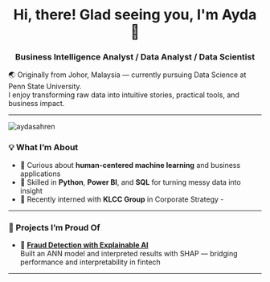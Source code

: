 <h1 align="center">Hi, there! Glad seeing you, I'm Ayda 👋</h1>
<h3 align="center">Business Intelligence Analyst / Data Analyst / Data Scientist</h3>

🌏 Originally from Johor, Malaysia — currently pursuing Data Science at Penn State University.  
I enjoy transforming raw data into intuitive stories, practical tools, and business impact.

---

<p align="left">
  <img src="https://komarev.com/ghpvc/?username=aydasahren&label=Profile%20views&color=0e75b6&style=flat" alt="aydasahren" />
</p>

### 💡 What I’m About

- 🧠 Curious about **human-centered machine learning** and business applications
- 🧰 Skilled in **Python**, **Power BI**, and **SQL** for turning messy data into insight
- 💼 Recently interned with **KLCC Group** in Corporate Strategy -

---

### 📌 Projects I’m Proud Of

- 🔐 [**Fraud Detection with Explainable AI**]()  
  Built an ANN model and interpreted results with SHAP — bridging performance and interpretability in fintech

---
